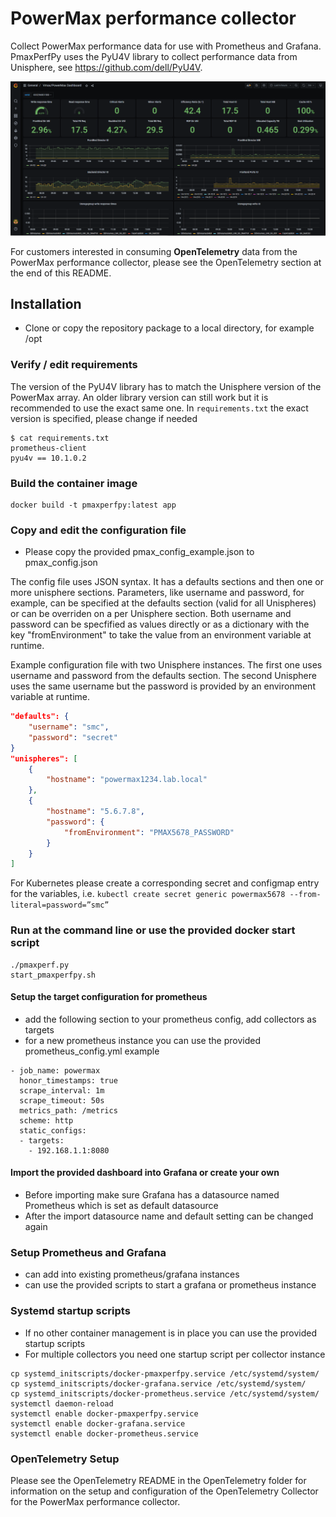 # PowerMax performance collector
Collect PowerMax performance data for use with Prometheus and Grafana. PmaxPerfPy uses the PyU4V library to collect performance data from Unisphere, see https://github.com/dell/PyU4V.

![Grafana Dashboard](Grafana/dashboard_screenshot.png "Grafana Dashboard")

For customers interested in consuming **OpenTelemetry** data from the PowerMax performance collector, please see the OpenTelemetry section at the end of this README.

## Installation
* Clone or copy the repository package to a local directory, for example /opt

### Verify / edit requirements
The version of the PyU4V library has to match the Unisphere version of the PowerMax array. An older library version can still work but it is recommended to use the exact same one. In ```requirements.txt``` the exact version is specified, please change if needed
```
$ cat requirements.txt
prometheus-client
pyu4v == 10.1.0.2
```

### Build the container image
```
docker build -t pmaxperfpy:latest app
```

### Copy and edit the configuration file
* Please copy the provided pmax_config_example.json to pmax_config.json

The config file uses JSON syntax. It has a defaults sections and then one or more unisphere sections. Parameters, like username and password, for example, can be specified at the defaults section (valid for all Unispheres) or can be overriden on a per Unisphere section.
Both username and password can be specfified as values directly or as a dictionary with the key "fromEnvironment" to take the value from an environment variable at runtime.

Example configuration file with two Unisphere instances. The first one uses username and password from the defaults section. The second Unisphere uses the same username but the password is provided by an environment variable at runtime.
```json
"defaults": {
    "username": "smc",
    "password": "secret"
}
"unispheres": [
    {
        "hostname": "powermax1234.lab.local"
    },
    {
        "hostname": "5.6.7.8",
        "password": {
            "fromEnvironment": "PMAX5678_PASSWORD"
        }
    }
]
```
For Kubernetes please create a corresponding secret and configmap entry for the variables, i.e. ```kubectl create secret generic powermax5678 --from-literal=password=”smc”```


### Run at the command line or use the provided docker start script
```
./pmaxperf.py
start_pmaxperfpy.sh
```

#### Setup the target configuration for prometheus
* add the following section to your prometheus config, add collectors as targets
* for a new prometheus instance you can use the provided prometheus_config.yml example
```
- job_name: powermax
  honor_timestamps: true
  scrape_interval: 1m
  scrape_timeout: 50s
  metrics_path: /metrics
  scheme: http
  static_configs:
  - targets:
    - 192.168.1.1:8080
```

#### Import the provided dashboard into Grafana or create your own
* Before importing make sure Grafana has a datasource named Prometheus which is set as default datasource
* After the import datasource name and default setting can be changed again

### Setup Prometheus and Grafana
* can add into existing prometheus/grafana instances
* can use the provided scripts to start a grafana or prometheus instance

### Systemd startup scripts
* If no other container management is in place you can use the provided startup scripts
* For multiple collectors you need one startup script per collector instance
```
cp systemd_initscripts/docker-pmaxperfpy.service /etc/systemd/system/
cp systemd_initscripts/docker-grafana.service /etc/systemd/system/
cp systemd_initscripts/docker-prometheus.service /etc/systemd/system/
systemctl daemon-reload
systemctl enable docker-pmaxperfpy.service
systemctl enable docker-grafana.service
systemctl enable docker-prometheus.service
```

### OpenTelemetry Setup

Please see the OpenTelemetry README in the OpenTelemetry folder for information on the setup and configuration of the OpenTelemetry Collector for the PowerMax performance collector. 